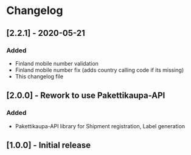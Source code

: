 # Changelog

## [2.2.1] - 2020-05-21
### Added
- Finland mobile number validation
- Finland mobile number fix (adds country calling code if its missing)
- This changelog file

## [2.0.0] - Rework to use Pakettikaupa-API
### Added
- Pakettikaupa-API library for Shipment registration, Label generation

## [1.0.0] - Initial release